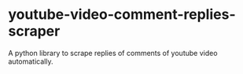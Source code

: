 # youtube-video-comment-replies-scraper
A python library to scrape replies of comments of youtube video automatically.
